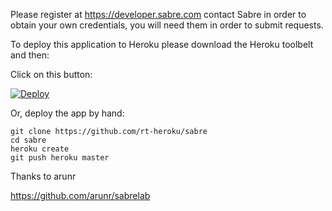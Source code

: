 
Please register at https://developer.sabre.com contact Sabre in order to obtain your own credentials, you will need them in order to submit requests.

To deploy this application to Heroku please download the Heroku toolbelt and then:

Click on this button:

[![Deploy](https://www.herokucdn.com/deploy/button.png)](https://heroku.com/deploy)

Or, deploy the app by hand:

```
git clone https://github.com/rt-heroku/sabre
cd sabre
heroku create 
git push heroku master
```

Thanks to arunr

https://github.com/arunr/sabrelab

